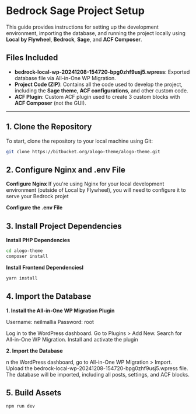 # Bedrock Sage Project Setup

This guide provides instructions for setting up the development environment, importing the database, and running the
project locally using **Local by Flywheel**, **Bedrock**, **Sage**, and **ACF Composer**.

## Files Included

-   **bedrock-local-wp-20241208-154720-bpg0zhf9usj5.wpress**: Exported database file via All-in-One WP Migration.
-   **Project Code (ZIP)**: Contains all the code used to develop the project, including the **Sage theme**, **ACF
    configurations**, and other custom code.
-   **ACF Plugin**: Custom ACF plugin used to create 3 custom blocks with **ACF Composer** (not the GUI).

---

## 1. Clone the Repository

To start, clone the repository to your local machine using Git:

```bash
git clone https://bitbucket.org/alogo-theme/alogo-theme.git
```

## 2. Configure Nginx and .env File

**Configure Nginx** If you're using Nginx for your local development environment (outside of Local by Flywheel), you
will need to configure it to serve your Bedrock projet

**Configure the .env File**

## 3. Install Project Dependencies

**Install PHP Dependencies**

```bash
cd alogo-theme
composer install
```

**Install Frontend DependenciesI**

```bash
yarn install
```

## 4. Import the Database

**1. Install the All-in-One WP Migration Plugin**

Username: neilmallia Password: root

Log in to the WordPress dashboard. Go to Plugins > Add New. Search for All-in-One WP Migration. Install and activate the
plugin

**2. Import the Database**

n the WordPress dashboard, go to All-in-One WP Migration > Import. Upload the
bedrock-local-wp-20241208-154720-bpg0zhf9usj5.wpress file. The database will be imported, including all posts, settings,
and ACF blocks.

## 5. Build Assets

```bash
npm run dev
```
